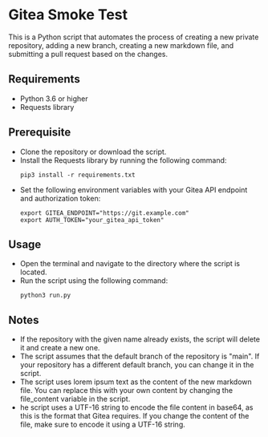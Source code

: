 # Gitea Smoke Test

This is a Python script that automates the process of creating a new private repository, adding a new branch, creating a new markdown file, and submitting a pull request based on the changes.

## Requirements
- Python 3.6 or higher
- Requests library

## Prerequisite
- Clone the repository or download the script.
- Install the Requests library by running the following command:
  ```
  pip3 install -r requirements.txt
  ```
- Set the following environment variables with your Gitea API endpoint and authorization token:
  ```
  export GITEA_ENDPOINT="https://git.example.com"
  export AUTH_TOKEN="your_gitea_api_token"
  ```
  
## Usage
- Open the terminal and navigate to the directory where the script is located.
- Run the script using the following command:
  ```
  python3 run.py
  ```
  
## Notes
- If the repository with the given name already exists, the script will delete it and create a new one.
- The script assumes that the default branch of the repository is "main". If your repository has a different default branch, you can change it in the script.
- The script uses lorem ipsum text as the content of the new markdown file. You can replace this with your own content by changing the file_content variable in the script.
- he script uses a UTF-16 string to encode the file content in base64, as this is the format that Gitea requires. If you change the content of the file, make sure to encode it using a UTF-16 string.
